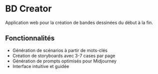 # BD Creator

Application web pour la création de bandes dessinées du début à la fin.

## Fonctionnalités

- Génération de scénarios à partir de mots-clés
- Création de storyboards avec 3-7 cases par page
- Génération de prompts optimisés pour Midjourney
- Interface intuitive et guidée

